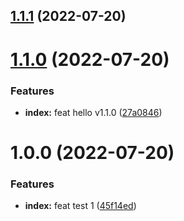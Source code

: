 ## [1.1.1](https://github.com/yikoyu/pnpm-renovate-demo/compare/v1.1.0...v1.1.1) (2022-07-20)

# [1.1.0](https://github.com/yikoyu/pnpm-renovate-demo/compare/v1.0.0...v1.1.0) (2022-07-20)


### Features

* **index:** feat hello v1.1.0 ([27a0846](https://github.com/yikoyu/pnpm-renovate-demo/commit/27a08466d9b765ba77a72376a6d64fc0bf9aa792))

# 1.0.0 (2022-07-20)


### Features

* **index:** feat test 1 ([45f14ed](https://github.com/yikoyu/pnpm-renovate-demo/commit/45f14ed42ab5ad3b830ddb7981dacfe7a05cc389))
